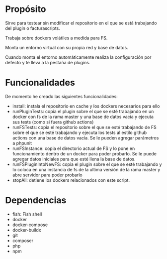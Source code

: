 # Propósito

Sirve para testear sin modificar el repositorio en el que se está trabajando del plugin o facturascripts.

Trabaja sobre dockers volátiles a medida para FS.

Monta un entorno virtual con su propia red y base de datos.

Cuando monta el entorno automáticamente realiza la configuración por defecto y te lleva a la pestaña de plugins.

# Funcionalidades

De momento he creado las siguientes funcionalidades:

- install: instala el repositorio en cache y los dockers necesarios para ello
- runPluginTests: copia el plugin sobre el que se esté trabajando en un docker con fs de la rama master y una base de datos vacía y ejecuta sus tests (como si fuera github actions)
- runFSTests: copia el repositorio sobre el que se esté trabajando de FS sobre el que se esté trabajando y ejecuta los tests al estilo github actions con una base de datos vacía. Se le pueden agregar parámetros a phpunit
- runFSInstance: copia el directorio actual de FS y lo pone en funcionamiento dentro de un docker para poder probarlo. Se le puede agregar datos iniciales para que esté llena la base de datos.
- runFSPluginIntoNewFS: copia el plugin sobre el que se esté trabajando y lo coloca en una instancia de fs de la ultima versión de la rama master y abre servidor para poder probarlo
- stopAll: detiene los dockers relacionados con este script.

# Dependencias

- fish: Fish shell
- docker
- docker-compose
- docker-buildx
- git
- composer
- php
- npm